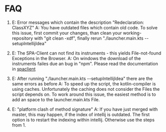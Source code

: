 # FAQ

1. E: Error messages which contain the description "Redeclaration: ClassXYZ"
   A: You have outdated files which contain old code. To solve this issue, first commit your changes, than clean your working-repository with "git clean -xdf", finally rerun "./launcher.main.kts --setupIntellijIdea"

2. E: The SPA-Client can not find its instruments - this yields File-not-found Exceptions in the Browser.
   A: On windows the download of the instruments failes due an bug in "npm". Please read the documentation in [spaclient](README-SPAClient.md)

3. E: After running "./launcher.main.kts --setupIntellijIdea" there are the same errors as before
   A: To speed up the script, the kotlin-compiler is using caches. Unfortunately the caching does not consider the Files the script depends on. To work around this issue, the easiest method is to add an space to the launcher.main.kts File.

4. E: "platform clash of method signature"
   A: If you have just merged with master, this may happen, if the index of intellij is outdated. The first option is to restart the indexing within intellij. Otherwise use the steps from 1.
